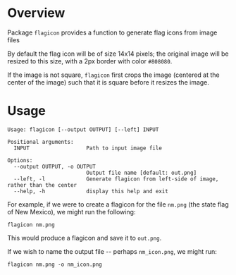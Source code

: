 # Overview

Package `flagicon` provides a function to generate flag icons from image files

By default the flag icon will be of size 14x14 pixels; the original image will
be resized to this size, with a 2px border with color `#808080`.

If the image is not square, `flagicon` first crops the image (centered at the center
of the image) such that it is square before it resizes the image.

# Usage
```
Usage: flagicon [--output OUTPUT] [--left] INPUT

Positional arguments:
  INPUT                  Path to input image file

Options:
  --output OUTPUT, -o OUTPUT
                         Output file name [default: out.png]
  --left, -l             Generate flagicon from left-side of image, rather than the center
  --help, -h             display this help and exit
```

For example, if we were to create a flagicon for the file `nm.png` (the state flag of New Mexico), we might run the following:

```
flagicon nm.png
```

This would produce a flagicon and save it to `out.png`. 

If we wish to name the output file -- perhaps `nm_icon.png`, we might run:

```
flagicon nm.png -o nm_icon.png
```